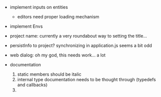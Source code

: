 - implement inputs on entities
	- editors need proper loading mechanism

- implement Envs

- project name: currently a very roundabout way to setting the title...
- persistInfo to project? synchronizing in application.js seems a bit odd
- web dialog: oh my god, this needs work... a lot

- documentation
  1) static members should be italic
	2) internal type documentation needs to be thought through (typedefs and callbacks)
	3) 

